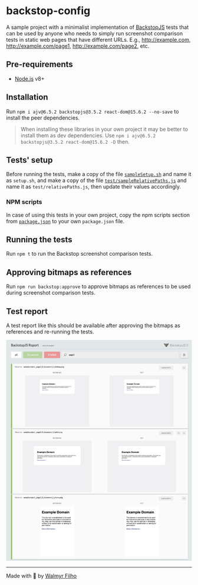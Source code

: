 # backstop-config

A sample project with a minimalist implementation of [BackstopJS](https://github.com/garris/BackstopJS) tests that can be used by anyone who needs to simply run screenshot comparison tests in static web pages that have different URLs. E.g., http://example.com, http://example.com/page1, http://example.com/page2, etc.

## Pre-requirements

- [Node.js](https://nodejs.org/) v8+

## Installation

Run `npm i ajv@6.5.2 backstopjs@3.5.2 react-dom@15.6.2 --no-save` to install the peer dependencies.

> When installing these libraries in your own project it may be better to install them as dev dependencies. Use `npm i ajv@6.5.2 backstopjs@3.5.2 react-dom@15.6.2 -D` then.

## Tests' setup

Before running the tests, make a copy of the file [`sampleSetup.sh`](./sampleSetup.sh) and name it as `setup.sh`, and make a copy of the file [`test/sampleRelativePaths.js`](./test/sampleRelativePaths.js) and name it as `test/relativePaths.js`, then update their values accordingly.

### NPM scripts

In case of using this tests in your own project, copy the npm scripts section from [`package.json`](./package.json) to your own `package.json` file.

## Running the tests

Run `npm t` to run the Backstop screenshot comparison tests.

## Approving bitmaps as references

Run `npm run backstop:approve` to approve bitmaps as references to be used during screenshot comparison tests.

## Test report

A test report like this should be available after approving the bitmaps as references and re-running the tests.

![BackstopJS html report](./assets/backstopjs-report.png)

___

Made with 💚 by [Walmyr Filho](http://walmyr-filho.com)
